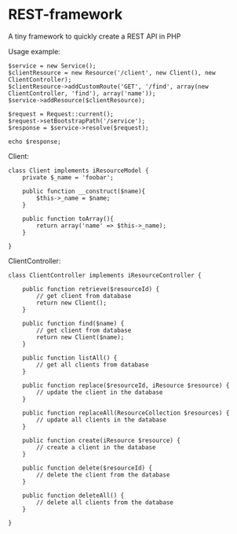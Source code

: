 # REST-framework
A tiny framework to quickly create a REST API in PHP

Usage example:

	$service = new Service();
	$clientResource = new Resource('/client', new Client(), new ClientController);
	$clientResource->addCustomRoute('GET', '/find', array(new ClientController, 'find'), array('name'));
	$service->addResource($clientResource);

	$request = Request::current();
	$request->setBootstrapPath('/service');
	$response = $service->resolve($request);
	
	echo $response;
    
Client:

    class Client implements iResourceModel {
		private $_name = 'foobar';
	
		public function __construct($name){
			$this->_name = $name;
		}
	
    	public function toArray(){
    		return array('name' => $this->_name);
		}
    
    }
    
ClientController:

    class ClientController implements iResourceController {

    	public function retrieve($resourceId) {
    		// get client from database
    		return new Client();
    	}
    	
    	public function find($name) {
    		// get client from database
    		return new Client($name);
    	}
      
    	public function listAll() {
    		// get all clients from database
    	}
      
    	public function replace($resourceId, iResource $resource) {
    		// update the client in the database
    	}
      
    	public function replaceAll(ResourceCollection $resources) {
    		// update all clients in the database
    	}
      
    	public function create(iResource $resource) {
    		// create a client in the database
    	}
      
    	public function delete($resourceId) {
    		// delete the client from the database
    	}
      
    	public function deleteAll() {
    		// delete all clients from the database
    	}
      
    }
